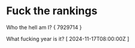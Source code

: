 # Fuck the rankings

Who the hell am I?
{ 7929714 }

What fucking year is it?
[ 2024-11-17T08:00:00Z ]
